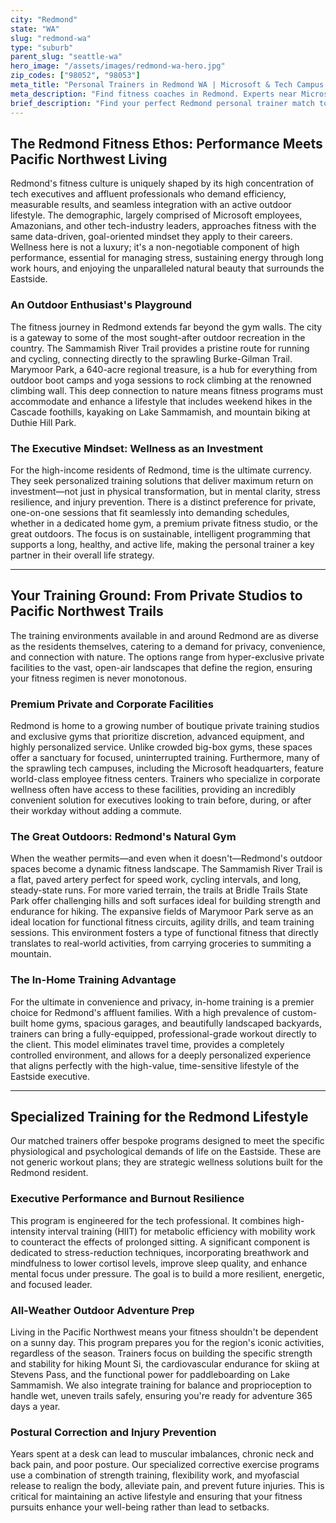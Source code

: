 ```yaml
---
city: "Redmond"
state: "WA"
slug: "redmond-wa"
type: "suburb"
parent_slug: "seattle-wa"
hero_image: "/assets/images/redmond-wa-hero.jpg"
zip_codes: ["98052", "98053"]
meta_title: "Personal Trainers in Redmond WA | Microsoft & Tech Campus Fitness"
meta_description: "Find fitness coaches in Redmond. Experts near Microsoft campus, focusing on tech-related postural issues, and flexible commuter routines."
brief_description: "Find your perfect Redmond personal trainer match today. Our elite service connects ambitious tech professionals and busy executives with certified trainers who understand your demanding schedule and high-performance goals. Whether you're training for Pacific Northwest adventures, combating corporate burnout, or optimizing your wellness routine, we match you with specialists in functional fitness, stress reduction, and results-driven programming. Serving Redmond, Sammamish, and Kirkland, we eliminate the guesswork from finding premium in-home, private gym, or outdoor training. Achieve your peak performance with a trainer tailored to the Eastside's unique lifestyle."
---
```

## The Redmond Fitness Ethos: Performance Meets Pacific Northwest Living

Redmond's fitness culture is uniquely shaped by its high concentration of tech executives and affluent professionals who demand efficiency, measurable results, and seamless integration with an active outdoor lifestyle. The demographic, largely comprised of Microsoft employees, Amazonians, and other tech-industry leaders, approaches fitness with the same data-driven, goal-oriented mindset they apply to their careers. Wellness here is not a luxury; it's a non-negotiable component of high performance, essential for managing stress, sustaining energy through long work hours, and enjoying the unparalleled natural beauty that surrounds the Eastside.

### An Outdoor Enthusiast's Playground

The fitness journey in Redmond extends far beyond the gym walls. The city is a gateway to some of the most sought-after outdoor recreation in the country. The Sammamish River Trail provides a pristine route for running and cycling, connecting directly to the sprawling Burke-Gilman Trail. Marymoor Park, a 640-acre regional treasure, is a hub for everything from outdoor boot camps and yoga sessions to rock climbing at the renowned climbing wall. This deep connection to nature means fitness programs must accommodate and enhance a lifestyle that includes weekend hikes in the Cascade foothills, kayaking on Lake Sammamish, and mountain biking at Duthie Hill Park.

### The Executive Mindset: Wellness as an Investment

For the high-income residents of Redmond, time is the ultimate currency. They seek personalized training solutions that deliver maximum return on investment—not just in physical transformation, but in mental clarity, stress resilience, and injury prevention. There is a distinct preference for private, one-on-one sessions that fit seamlessly into demanding schedules, whether in a dedicated home gym, a premium private fitness studio, or the great outdoors. The focus is on sustainable, intelligent programming that supports a long, healthy, and active life, making the personal trainer a key partner in their overall life strategy.

---

## Your Training Ground: From Private Studios to Pacific Northwest Trails

The training environments available in and around Redmond are as diverse as the residents themselves, catering to a demand for privacy, convenience, and connection with nature. The options range from hyper-exclusive private facilities to the vast, open-air landscapes that define the region, ensuring your fitness regimen is never monotonous.

### Premium Private and Corporate Facilities

Redmond is home to a growing number of boutique private training studios and exclusive gyms that prioritize discretion, advanced equipment, and highly personalized service. Unlike crowded big-box gyms, these spaces offer a sanctuary for focused, uninterrupted training. Furthermore, many of the sprawling tech campuses, including the Microsoft headquarters, feature world-class employee fitness centers. Trainers who specialize in corporate wellness often have access to these facilities, providing an incredibly convenient solution for executives looking to train before, during, or after their workday without adding a commute.

### The Great Outdoors: Redmond's Natural Gym

When the weather permits—and even when it doesn't—Redmond's outdoor spaces become a dynamic fitness landscape. The Sammamish River Trail is a flat, paved artery perfect for speed work, cycling intervals, and long, steady-state runs. For more varied terrain, the trails at Bridle Trails State Park offer challenging hills and soft surfaces ideal for building strength and endurance for hiking. The expansive fields of Marymoor Park serve as an ideal location for functional fitness circuits, agility drills, and team training sessions. This environment fosters a type of functional fitness that directly translates to real-world activities, from carrying groceries to summiting a mountain.

### The In-Home Training Advantage

For the ultimate in convenience and privacy, in-home training is a premier choice for Redmond's affluent families. With a high prevalence of custom-built home gyms, spacious garages, and beautifully landscaped backyards, trainers can bring a fully-equipped, professional-grade workout directly to the client. This model eliminates travel time, provides a completely controlled environment, and allows for a deeply personalized experience that aligns perfectly with the high-value, time-sensitive lifestyle of the Eastside executive.

---

## Specialized Training for the Redmond Lifestyle

Our matched trainers offer bespoke programs designed to meet the specific physiological and psychological demands of life on the Eastside. These are not generic workout plans; they are strategic wellness solutions built for the Redmond resident.

### Executive Performance and Burnout Resilience

This program is engineered for the tech professional. It combines high-intensity interval training (HIIT) for metabolic efficiency with mobility work to counteract the effects of prolonged sitting. A significant component is dedicated to stress-reduction techniques, incorporating breathwork and mindfulness to lower cortisol levels, improve sleep quality, and enhance mental focus under pressure. The goal is to build a more resilient, energetic, and focused leader.

### All-Weather Outdoor Adventure Prep

Living in the Pacific Northwest means your fitness shouldn't be dependent on a sunny day. This program prepares you for the region's iconic activities, regardless of the season. Trainers focus on building the specific strength and stability for hiking Mount Si, the cardiovascular endurance for skiing at Stevens Pass, and the functional power for paddleboarding on Lake Sammamish. We also integrate training for balance and proprioception to handle wet, uneven trails safely, ensuring you're ready for adventure 365 days a year.

### Postural Correction and Injury Prevention

Years spent at a desk can lead to muscular imbalances, chronic neck and back pain, and poor posture. Our specialized corrective exercise programs use a combination of strength training, flexibility work, and myofascial release to realign the body, alleviate pain, and prevent future injuries. This is critical for maintaining an active lifestyle and ensuring that your fitness pursuits enhance your well-being rather than lead to setbacks.